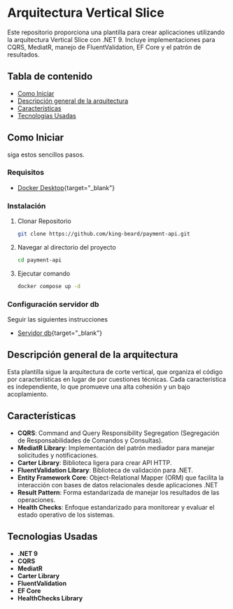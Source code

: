 # Arquitectura Vertical Slice

Este repositorio proporciona una plantilla para crear aplicaciones utilizando la arquitectura Vertical Slice con .NET 9. Incluye implementaciones para CQRS, MediatR, manejo de FluentValidation, EF Core y el patrón de resultados.

## Tabla de contenido

- [Como Iniciar](#como-iniciar)
- [Descripción general de la arquitectura](#descripción-general-de-la-arquitectura)
- [Características](#características)
- [Tecnologias Usadas](#tecnologias-usadas)

## Como Iniciar

siga estos sencillos pasos.

### Requisitos

- [Docker Desktop](https://www.docker.com){target="_blank"}

### Instalación

1. Clonar Repositorio
   ```sh
   git clone https://github.com/king-beard/payment-api.git
   ```
2. Navegar al directorio del proyecto
   ```sh
   cd payment-api
   ```
3. Ejecutar comando
   ```sh
   docker compose up -d
   ```
### Configuración servidor db

Seguir las siguientes instrucciones

- [Servidor db](https://github.com/king-beard/payment-api/blob/main/README.DB.md){target="_blank"}

## Descripción general de la arquitectura

Esta plantilla sigue la arquitectura de corte vertical, que organiza el código por características en lugar de por cuestiones técnicas. Cada característica es independiente, lo que promueve una alta cohesión y un bajo acoplamiento.

## Características

- **CQRS**: Command and Query Responsibility Segregation (Segregación de Responsabilidades de Comandos y Consultas).
- **MediatR Library**: Implementación del patrón mediador para manejar solicitudes y notificaciones.
- **Carter Library**: Biblioteca ligera para crear API HTTP.
- **FluentValidation Library**: Biblioteca de validación para .NET.
- **Entity Framework Core**: Object-Relational Mapper (ORM) que facilita la interacción con bases de datos relacionales desde aplicaciones .NET
- **Result Pattern**: Forma estandarizada de manejar los resultados de las operaciones.
- **Health Checks**: Enfoque estandarizado para monitorear y evaluar el estado operativo de los sistemas.

## Tecnologias Usadas

- **.NET 9**
- **CQRS**
- **MediatR**
- **Carter Library**
- **FluentValidation**
- **EF Core**
- **HealthChecks Library**